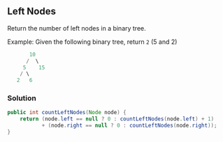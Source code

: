 ## Left Nodes

Return the number of left nodes in a binary tree.

Example: Given the following binary tree, return `2` (5 and 2)
```java
       10
      /  \
     5    15
    / \     
   2   6   
```


### Solution
```java
public int countLeftNodes(Node node) {
    return (node.left == null ? 0 : countLeftNodes(node.left) + 1) 
           + (node.right == null ? 0 : countLeftNodes(node.right));
}
```